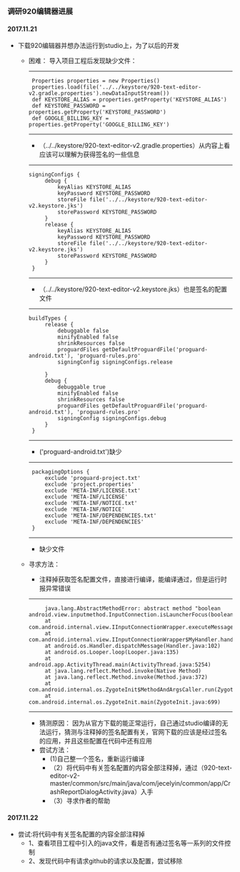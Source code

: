 ### 调研920编辑器进展

#### 2017.11.21
  - 下载920编辑器并想办法运行到studio上，为了以后的开发
    -  困难： 导入项目工程后发现缺少文件：
    
       ***
            Properties properties = new Properties()
            properties.load(file('../../keystore/920-text-editor-v2.gradle.properties').newDataInputStream())
            def KEYSTORE_ALIAS = properties.getProperty('KEYSTORE_ALIAS')
            def KEYSTORE_PASSWORD = properties.getProperty('KEYSTORE_PASSWORD')
            def GOOGLE_BILLING_KEY = properties.getProperty('GOOGLE_BILLING_KEY')
       ***
       -  （../../keystore/920-text-editor-v2.gradle.properties）从内容上看应该可以理解为获得签名的一些信息
       
       ***
           signingConfigs {
                debug {
                    keyAlias KEYSTORE_ALIAS
                    keyPassword KEYSTORE_PASSWORD
                    storeFile file('../../keystore/920-text-editor-v2.keystore.jks')
                    storePassword KEYSTORE_PASSWORD
                }
                release {
                    keyAlias KEYSTORE_ALIAS
                    keyPassword KEYSTORE_PASSWORD
                    storeFile file('../../keystore/920-text-editor-v2.keystore.jks')
                    storePassword KEYSTORE_PASSWORD
                }
            }
       ***
       -  （../../keystore/920-text-editor-v2.keystore.jks）也是签名的配置文件
       
       ***
           buildTypes {
                release {
                    debuggable false
                    minifyEnabled false
                    shrinkResources false
                    proguardFiles getDefaultProguardFile('proguard-android.txt'), 'proguard-rules.pro'
                    signingConfig signingConfigs.release

                }
                debug {
                    debuggable true
                    minifyEnabled false
                    shrinkResources false
                    proguardFiles getDefaultProguardFile('proguard-android.txt'), 'proguard-rules.pro'
                    signingConfig signingConfigs.debug
                }
            }
       ***
       -  ('proguard-android.txt')缺少
       
       ***
            packagingOptions {
                exclude 'proguard-project.txt'
                exclude 'project.properties'
                exclude 'META-INF/LICENSE.txt'
                exclude 'META-INF/LICENSE'
                exclude 'META-INF/NOTICE.txt'
                exclude 'META-INF/NOTICE'
                exclude 'META-INF/DEPENDENCIES.txt'
                exclude 'META-INF/DEPENDENCIES'
            }
       ***
       -  缺少文件 
       
    -  寻求方法：
       - 注释掉获取签名配置文件，直接进行编译，能编译通过，但是运行时报异常错误
       ***
                java.lang.AbstractMethodError: abstract method "boolean android.view.inputmethod.InputConnection.isLauncherFocus(boolean)"
                at com.android.internal.view.IInputConnectionWrapper.executeMessage(IInputConnectionWrapper.java:300)
                at com.android.internal.view.IInputConnectionWrapper$MyHandler.handleMessage(IInputConnectionWrapper.java:79)
                at android.os.Handler.dispatchMessage(Handler.java:102)
                at android.os.Looper.loop(Looper.java:135)
                at android.app.ActivityThread.main(ActivityThread.java:5254)
                at java.lang.reflect.Method.invoke(Native Method)
                at java.lang.reflect.Method.invoke(Method.java:372)
                at com.android.internal.os.ZygoteInit$MethodAndArgsCaller.run(ZygoteInit.java:904)
                at com.android.internal.os.ZygoteInit.main(ZygoteInit.java:699)
       ***
       - 猜测原因： 因为从官方下载的能正常运行，自己通过studio编译的无法运行，猜测与注释掉的签名配置有关，官网下载的应该是经过签名的应用，并且这些配置在代码中还有应用
       - 尝试方法：
         -  (1)自己整一个签名，重新运行编译
         -  （2）将代码中有关签名配置的内容全部注释掉，通过（920-text-editor-v2-master/common/src/main/java/com/jecelyin/common/app/CrashReportDialogActivity.java）入手
         -  （3）寻求作者的帮助
    
#### 2017.11.22
  - 尝试:将代码中有关签名配置的内容全部注释掉
    - 1、查看项目工程中引入的java文件，看是否有通过签名等一系列的文件控制
    - 2、发现代码中有请求github的请求以及配置，尝试移除
